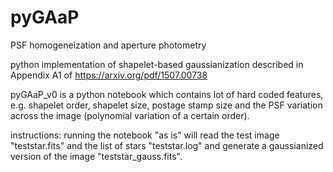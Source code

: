 # pyGAaP
PSF homogeneization and aperture photometry

python implementation of shapelet-based gaussianization described in Appendix A1 of https://arxiv.org/pdf/1507.00738

pyGAaP_v0 is a python notebook which contains lot of hard coded features, e.g. shapelet order, shapelet size, postage stamp size and the PSF variation across the image (polynomial variation of a certain order).

instructions: running the notebook "as is" will read the test image "teststar.fits" and the list of stars "teststar.log" and generate a gaussianized version of the image "teststar_gauss.fits".
